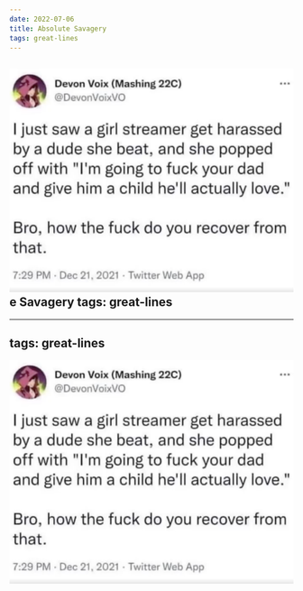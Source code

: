 ```yaml
---
date: 2022-07-06
title: Absolute Savagery
tags: great-lines
---
```



![savage](https://raw.githubusercontent.com/muneer78/muneer78.github.io/master/images/girlgamer.png)
e Savagery
tags: great-lines
---
---
tags: great-lines
---


![savage](https://raw.githubusercontent.com/muneer78/muneer78.github.io/master/images/girlgamer.png)

